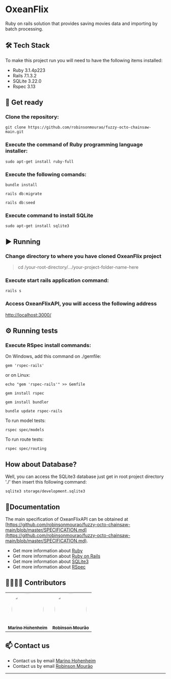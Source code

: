 # OxeanFlix

Ruby on rails solution that provides saving movies data and importing by batch processing.

## 🛠 Tech Stack

To make this project run you will need to have the following items installed: 

* Ruby 3.1.4p223
* Rails 7.1.3.2
* SQLite 3.22.0
* Rspec 3.13

## :rocket: Get ready

### Clone the repository:

```
git clone https://github.com/robinsonmourao/fuzzy-octo-chainsaw-main.git
```
### Execute the command of Ruby programming language installer:
```
sudo apt-get install ruby-full
```
### Execute the following comands:

```
bundle install
```
```
rails db:migrate
```
```
rails db:seed
```
### Execute command to install SQLite

```
sudo apt-get install sqlite3
```

## :arrow_forward: Running

### Change directory to where you have cloned OxeanFlix project

> cd /your-root-directory/.../your-project-folder-name-here <br>

### Execute start rails application command:

```
rails s
```

### Access OxeanFlixAPI, you will access the following address

[http://localhost:3000/](http://localhost:3000/)


## :gear: Running tests

### Execute RSpec install commands:

On Windows, add this command on ./gemfile:
```
gem 'rspec-rails'
````
or on Linux:
```
echo "gem 'rspec-rails'" >> Gemfile
```
```
gem install rspec
```
```
gem install bundler
```
```
bundle update rspec-rails
```
To run model tests:
```
rspec spec/models
```
To run route tests:
```
rspec spec/routing
```

## How about Database?

Well, you can access the SQLite3 database just get in root project directory './' then insert this following command:
```
sqlite3 storage/development.sqlite3
```
## :closed_book:Documentation

The main specification of OxeanFlixAPI can be obtained at [https://github.com/robinsonmourao/fuzzy-octo-chainsaw-main/blob/master/SPECIFICATION.md](https://github.com/robinsonmourao/fuzzy-octo-chainsaw-main/blob/master/SPECIFICATION.md).

* Get more information about [Ruby](https://www.ruby-lang.org/en/documentation/)<br>
* Get more information about [Ruby on Rails](https://rubyonrails.org/)<br>
* Get more information about [SQLite3](https://www.sqlite.org/docs.html)<br>
* Get more information about [RSpec](https://rspec.info/documentation/)

## 👩‍💻👨‍💻 Contributors 

<table>
    <td align="center">
	    <a href="https://github.com/Marinofull">
		    <img style="border-radius: 50%;" src="https://avatars.githubusercontent.com/u/4636436?v=4" width="100px;" alt=""/>
		    <br/><sub><b>Marino Hohenheim</b></sub>
		</a>
    </td>
    <td align="center">
	    <a href="https://github.com/robinsonmourao">
		    <img style="border-radius: 50%;" src="https://avatars.githubusercontent.com/u/49078615?s=460&u=1163c04d9f35b577063b3f6550ae520c4dd2f866&v=4" width="100px;" alt=""/>
		    <br/><sub><b>Robinson Mourão</b></sub>
		</a></br>
    </td>
</table>

## :mailbox: Contact us
* Contact us by email [Marino Hohenheim](mailto:intmarinoreturn0@gmail.com)
* Contact us by email [Robinson Mourão](mailto:bob.info.guaratiba@gmail.com)
---
